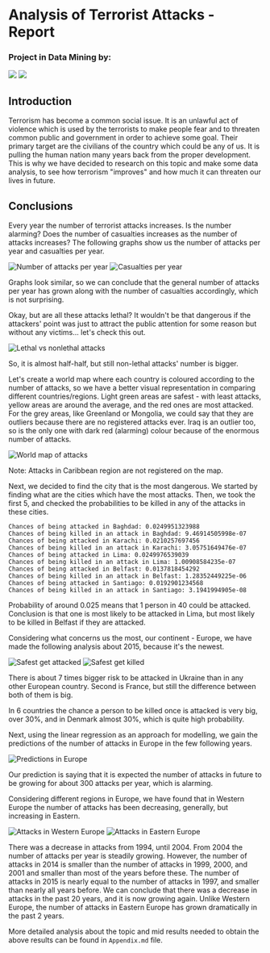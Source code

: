 # Analysis of Terrorist Attacks - Report
### Project in Data Mining by:
[![](https://avatars1.githubusercontent.com/u/8987819?v=3&s=150)](https://github.com/DajanaS "Dajana Stojchevska") [![](https://avatars0.githubusercontent.com/u/18115441?v=3&s=150)](https://github.com/mtodosovska "Marija Todosovska") <br />
## Introduction
Terrorism has become a common social issue. It is an unlawful act of violence which is used by the terrorists to make people fear and to threaten common public and government in order to achieve some goal.  Their primary target are the civilians of the country which could be any of us. It is pulling the human nation many years back from the proper development. This is why we have decided to research on this topic and make some data analysis, to see how terrorism "improves" and how much it can threaten our lives in future.
	
## Conclusions
Every year the number of terrorist attacks increases. Is the number alarming? Does the number of casualties increases as the number of attacks increases? The following graphs show us the number of attacks per year and casualties per year.
	
![Number of attacks per year](attacksPerYear.png)
![Casualties per year](casualtiesPerYear.png)	
	
Graphs look similar, so we can conclude that the general number of attacks per year has grown along with the number of casualties accordingly, which is not surprising.

Okay, but are all these attacks lethal? It wouldn't be that dangerous if the attackers' point was just to attract the public attention for some reason but without any victims... let's check this out.
	
![Lethal vs nonlethal attacks](lethal.png)

So, it is almost half-half, but still non-lethal attacks' number is bigger.

Let's create a world map where each country is coloured according to the number of attacks, so we have a better visual representation in comparing different countries/regions. 
Light green areas are safest - with least attacks, yellow areas are around the average, and the red ones are most attacked. For the grey areas, like Greenland or Mongolia, we could say that they are outliers because there are no registered attacks ever. Iraq is an outlier too, so is the only one with dark red (alarming) colour because of the enormous number of attacks.

![World map of attacks](map_attacks.jpg)

Note: Attacks in Caribbean region are not registered on the map. 

Next, we decided to find the city that is the most dangerous. We started by finding what are the cities which have the most attacks. Then, we took the first 5, and checked the probabilities to be killed in any of the attacks in these cities.

 	Chances of being attacked in Baghdad: 0.0249951323988
 	Chances of being killed in an attack in Baghdad: 9.46914505998e-07
 	Chances of being attacked in Karachi: 0.0210257697456
 	Chances of being killed in an attack in Karachi: 3.05751649476e-07
 	Chances of being attacked in Lima: 0.0249976539039
 	Chances of being killed in an attack in Lima: 1.00908584235e-07
 	Chances of being attacked in Belfast: 0.0137818454292
 	Chances of being killed in an attack in Belfast: 1.28352449225e-06
 	Chances of being attacked in Santiago: 0.0192901234568
 	Chances of being killed in an attack in Santiago: 3.1941994905e-08

Probability of around 0.025 means that 1 person in 40 could be attacked. Conclusion is that one is most likely to be attacked in Lima, but most likely to be killed in Belfast if they are attacked.

Considering what concerns us the most, our continent - Europe, we have made the following analysis about 2015, because it's the newest.

![Safest get attacked](safestGetAttacked.png)
![Safest get killed](safestGetKilled.png)

There is about 7 times bigger risk to be attacked in Ukraine than in any other European country. Second is France, but still the difference between both of them is big.

In 6 countries the chance a person to be killed once is attacked is very big, over 30%, and in Denmark almost 30%, which is quite high probability.

Next, using the linear regression as an approach for modelling, we gain the predictions of the number of attacks in Europe in the few following years.

![Predictions in Europe](prediction.png)

Our prediction is saying that it is expected the number of attacks in future to be growing for about 300 attacks per year, which is alarming.

Considering different regions in Europe, we have found that in Western Europe the number of attacks has been decreasing, generally, but increasing in Eastern.

![Attacks in Western Europe](attacks_WE.png)
![Attacks in Eastern Europe](attacks_EE.png)

There was a decrease in attacks from 1994, until 2004. From 2004 the number of attacks per year is steadily growing. However, the number of attacks in 2014 is smaller than the number of attacks in 1999, 2000, and 2001 and smaller than most of the years before these. The number of attacks in 2015 is nearly equal to the number of attacks in 1997, and smaller than nearly all years before. We can conclude that there was a decrease in attacks in the past 20 years, and it is now growing again. Unlike Western Europe, the number of attacks in Eastern Europe has grown dramatically in the past 2 years.

More detailed analysis about the topic and mid results needed to obtain the above results can be found in `Appendix.md` file.